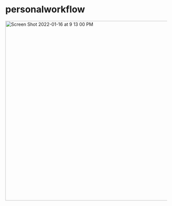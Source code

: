 # personalworkflow
<img width="561" alt="Screen Shot 2022-01-16 at 9 13 00 PM" src="https://user-images.githubusercontent.com/73265655/149690142-72a40556-49c7-41fc-9f11-4cb7231a2a13.png">
